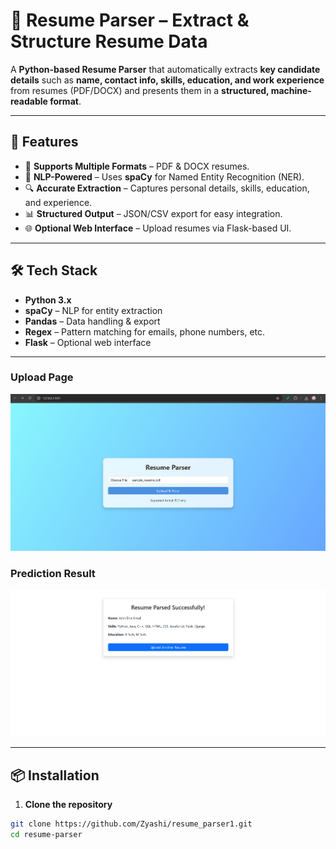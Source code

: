 # 📄 Resume Parser – Extract & Structure Resume Data

A **Python-based Resume Parser** that automatically extracts **key candidate details** such as **name, contact info, skills, education, and work experience** from resumes (PDF/DOCX) and presents them in a **structured, machine-readable format**.

---

## 🚀 Features
- 📂 **Supports Multiple Formats** – PDF & DOCX resumes.
- 🧠 **NLP-Powered** – Uses **spaCy** for Named Entity Recognition (NER).
- 🔍 **Accurate Extraction** – Captures personal details, skills, education, and experience.
- 📊 **Structured Output** – JSON/CSV export for easy integration.
- 🌐 **Optional Web Interface** – Upload resumes via Flask-based UI.

---

## 🛠️ Tech Stack
- **Python 3.x**
- **spaCy** – NLP for entity extraction
- **Pandas** – Data handling & export
- **Regex** – Pattern matching for emails, phone numbers, etc.
- **Flask** – Optional web interface

---

### Upload Page
![Upload Page](screenshots/upload_page2.png)

### Prediction Result
![Prediction Result](screenshots/result_page2.png)

---

## 📦 Installation

1. **Clone the repository**
```bash
git clone https://github.com/Zyashi/resume_parser1.git
cd resume-parser
